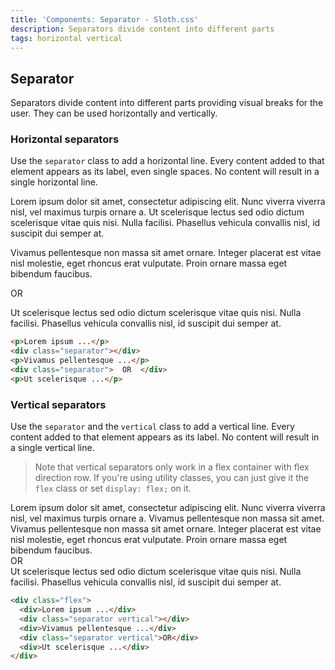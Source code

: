 ```yaml
---
title: 'Components: Separator - Sloth.css'
description: Separators divide content into different parts
tags: horizontal vertical
---
```


## Separator

Separators divide content into different parts providing visual breaks for the user. They can be used horizontally and vertically.

### Horizontal separators

Use the `separator` class to add a horizontal line. Every content added to that element appears as its label, even single spaces. No content will result in a single horizontal line.

<div class="demo">
  <div class="max-w-screen-xs text-center">
    <p>Lorem ipsum dolor sit amet, consectetur adipiscing elit. Nunc viverra viverra nisl, vel maximus turpis ornare a. Ut scelerisque lectus sed odio dictum scelerisque vitae quis nisi. Nulla facilisi. Phasellus vehicula convallis nisl, id suscipit dui semper at.</p>
    <div class="separator"></div>
    <p>Vivamus pellentesque non massa sit amet ornare. Integer placerat est vitae nisl molestie, eget rhoncus erat vulputate. Proin ornare massa eget bibendum faucibus.</p>
    <div class="separator">  OR  </div>
    <p>Ut scelerisque lectus sed odio dictum scelerisque vitae quis nisi. Nulla facilisi. Phasellus vehicula convallis nisl, id suscipit dui semper at.</p>
  </div>
</div>

```html
<p>Lorem ipsum ...</p>
<div class="separator"></div>
<p>Vivamus pellentesque ...</p>
<div class="separator">  OR  </div>
<p>Ut scelerisque ...</p>
```

### Vertical separators

Use the `separator` and the `vertical` class to add a vertical line. Every content added to that element appears as its label. No content will result in a single vertical line.

> Note that vertical separators only work in a flex container with flex direction row. If you're using utility classes, you can just give it the `flex` class or set `display: flex;` on it.

<div class="demo">
  <div class="max-w-screen-md flex">
    <div>Lorem ipsum dolor sit amet, consectetur adipiscing elit. Nunc viverra viverra nisl, vel maximus turpis ornare a. Vivamus pellentesque non massa sit amet.</div>
    <div class="separator vertical"></div>
    <div>Vivamus pellentesque non massa sit amet ornare. Integer placerat est vitae nisl molestie, eget rhoncus erat vulputate. Proin ornare massa eget bibendum faucibus.</div>
    <div class="separator vertical">OR</div>
    <div>Ut scelerisque lectus sed odio dictum scelerisque vitae quis nisi. Nulla facilisi. Phasellus vehicula convallis nisl, id suscipit dui semper at.</div>
  </div>
</div>

```html
<div class="flex">
  <div>Lorem ipsum ...</div>
  <div class="separator vertical"></div>
  <div>Vivamus pellentesque ...</div>
  <div class="separator vertical">OR</div>
  <div>Ut scelerisque ...</div>
</div>
```
